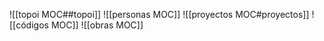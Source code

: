 ![[topoi MOC##topoi]]
![[personas MOC]]
![[proyectos MOC#proyectos]]
![[códigos MOC]]
![[obras MOC]]

